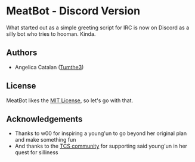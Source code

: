 # MeatBot - Discord Version
What started out as a simple greeting script for IRC is now on Discord as a silly bot who tries to hooman. Kinda.

## Authors
* Angelica Catalan ([Tumthe3](https://github.com/Tumthe3))

## License
MeatBot likes the [MIT License](LICENSE.md), so let's go with that.

## Acknowledgements
* Thanks to w00 for inspiring a young'un to go beyond her original plan and make something fun
* And thanks to the [TCS community](http://thecommentsection.org/) for supporting said young'un in her quest for silliness
